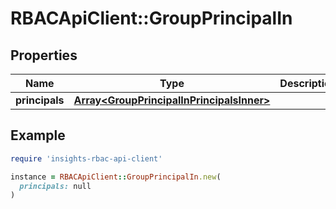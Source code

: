 # RBACApiClient::GroupPrincipalIn

## Properties

| Name | Type | Description | Notes |
| ---- | ---- | ----------- | ----- |
| **principals** | [**Array&lt;GroupPrincipalInPrincipalsInner&gt;**](GroupPrincipalInPrincipalsInner.md) |  |  |

## Example

```ruby
require 'insights-rbac-api-client'

instance = RBACApiClient::GroupPrincipalIn.new(
  principals: null
)
```

